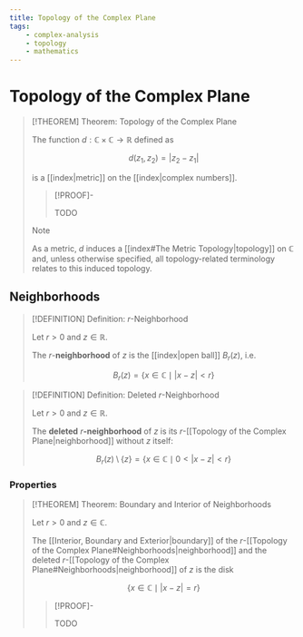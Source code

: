 ```yaml
---
title: Topology of the Complex Plane
tags:
    - complex-analysis
    - topology
    - mathematics
---
```


# Topology of the Complex Plane

>[!THEOREM] Theorem: Topology of the Complex Plane
>
>The function $d: \mathbb{C} \times \mathbb{C} \to \mathbb{R}$ defined as
>
>$$
>d(z_1, z_2) = |z_2 - z_1|
>$$
>
>is a [[index|metric]] on the [[index|complex numbers]].
>
>>[!PROOF]-
>>
>>TODO
>>
>
>>[!NOTE]
>>
>>As a metric, $d$ induces a [[index#The Metric Topology|topology]] on $\mathbb{C}$ and, unless otherwise specified, all topology-related terminology relates to this induced topology.
>>
>

## Neighborhoods

>[!DEFINITION] Definition: $r$-Neighborhood
>
>Let $r \gt 0$ and $z \in \mathbb{R}$.
>
>The $r$-**neighborhood** of $z$ is the [[index|open ball]] $B_r(z)$, i.e. 
>
>$$
>B_r(z) = \{x \in \mathbb{C} \mid |x - z| \lt r\}
>$$
>

>[!DEFINITION] Definition: Deleted $r$-Neighborhood
>
>Let $r \gt 0$ and $z \in \mathbb{R}$.
>
>The **deleted** $r$**-neighborhood** of $z$ is its $r$-[[Topology of the Complex Plane|neighborhood]] without $z$ itself:
>
>$$
>B_r(z) \setminus \{z\} = \{x \in \mathbb{C} \mid 0 \lt |x - z| \lt r \}
>$$
>

### Properties

>[!THEOREM] Theorem: Boundary and Interior of Neighborhoods
>
>Let $r \gt 0$ and $z \in \mathbb{C}$.
>
>The [[Interior, Boundary and Exterior|boundary]] of the $r$-[[Topology of the Complex Plane#Neighborhoods|neighborhood]] and the deleted $r$-[[Topology of the Complex Plane#Neighborhoods|neighborhood]] of $z$ is the disk
>
>$$
>\{ x \in \mathbb{C} \mid |x - z| = r \}
>$$
>
>>[!PROOF]-
>>
>>TODO
>>
>